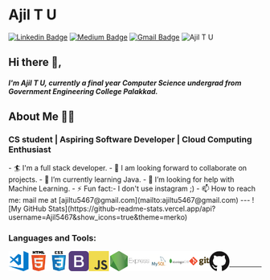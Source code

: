 # Ajil T U

[![Linkedin Badge](https://img.shields.io/badge/Ajil5467-30302f?style=flat&logo=linkedin)](https://www.linkedin.com/in/ajil-t-u/)
[![Medium Badge](https://img.shields.io/badge/Ajil5467-30302f?style=flat&logo=medium)](https://medium.com/@ajiltu)
[![Gmail Badge](https://img.shields.io/badge/ajiltu5467@gmail.com-30302f?style=flat&logo=Gmail&logoColor=white)](mailto:ajiltu5467@gmail.com)
<img src="https://komarev.com/ghpvc/?username=Ajil5467" alt="Ajil T U">


## Hi there 👋,           
##### I'm Ajil T U, currently a final year Computer Science undergrad from Government Engineering College Palakkad.
<h2 align = "left"> About Me 👩‍💻 </h2>
<h3> CS student | Aspiring Software Developer | Cloud Computing Enthusiast </h3>
- 🏄‍ I'm a full stack developer.
- 🤝 I am looking forward to collaborate on projects.
- 🌱 I’m currently learning Java.
- 🤔 I’m looking for help with Machine Learning.
- ⚡ Fun fact:- I don't use instagram ;)
- 📫 How to reach me: mail me at [ajiltu5467@gmail.com](mailto:ajiltu5467@gmail.com)
---
![My GitHub Stats](https://github-readme-stats.vercel.app/api?username=Ajil5467&show_icons=true&theme=merko)  

### Languages and Tools:

<img align="left" alt="Visual Studio Code" width="40px" src="https://raw.githubusercontent.com/github/explore/80688e429a7d4ef2fca1e82350fe8e3517d3494d/topics/visual-studio-code/visual-studio-code.png" />
<img align="left" alt="HTML5" width="40px" src="https://raw.githubusercontent.com/github/explore/80688e429a7d4ef2fca1e82350fe8e3517d3494d/topics/html/html.png" />
<img align="left" alt="CSS3" width="40px" src="https://raw.githubusercontent.com/github/explore/80688e429a7d4ef2fca1e82350fe8e3517d3494d/topics/css/css.png" />
<img align="left" alt="JavaScript" width="40px" src="https://raw.githubusercontent.com/github/explore/80688e429a7d4ef2fca1e82350fe8e3517d3494d/topics/bootstrap/bootstrap.png" />
<img align="left" alt="JavaScript" width="40px" src="https://raw.githubusercontent.com/github/explore/80688e429a7d4ef2fca1e82350fe8e3517d3494d/topics/javascript/javascript.png" />
<img align="left" alt="Node.js" width="40px" src="https://raw.githubusercontent.com/github/explore/80688e429a7d4ef2fca1e82350fe8e3517d3494d/topics/nodejs/nodejs.png" />
<img align="left" alt="Express.js" width="40px" src="https://raw.githubusercontent.com/github/explore/80688e429a7d4ef2fca1e82350fe8e3517d3494d/topics/express/express.png" />
<img align="left" alt="MySQL" width="40px" src="https://raw.githubusercontent.com/github/explore/80688e429a7d4ef2fca1e82350fe8e3517d3494d/topics/mysql/mysql.png" />
<img align="left" alt="MongoDB" width="40px" src="https://raw.githubusercontent.com/github/explore/80688e429a7d4ef2fca1e82350fe8e3517d3494d/topics/mongodb/mongodb.png" />
<img align="left" alt="Git" width="40px" src="https://raw.githubusercontent.com/github/explore/80688e429a7d4ef2fca1e82350fe8e3517d3494d/topics/git/git.png" />
<img align="left" alt="GitHub" width="40px" src="https://raw.githubusercontent.com/github/explore/78df643247d429f6cc873026c0622819ad797942/topics/github/github.png" />
<br/>

---



